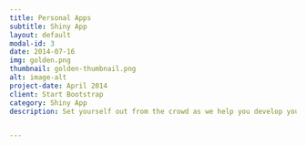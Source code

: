 ```yaml
---
title: Personal Apps
subtitle: Shiny App
layout: default
modal-id: 3
date: 2014-07-16
img: golden.png
thumbnail: golden-thumbnail.png
alt: image-alt
project-date: April 2014
client: Start Bootstrap
category: Shiny App
description: Set yourself out from the crowd as we help you develop your own app. This one provides charts and embedded music links 


---
```

